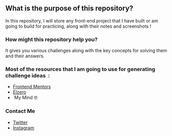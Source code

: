 ## What is the purpose of this repository?

In this repository, I will store any front-end project that I have built or am going to build for practicing, along with their notes and screenshots !

### How might this repository help you?

It gives you various challenges along with the key concepts for solving them and their answers.

### Most of the resources that I am going to use for generating challenge ideas  :

*   [Frontend Mentors](https://www.frontendmentor.io/challenges)
*   [Elzero](https://www.youtube.com/@ElzeroWebSchool)
*    My Mind 🤓

### Contact Me
* [Twitter](https://twitter.com/MuhamedAlanazi)
* [Instagram](https://www.instagram.com/duckprogrammer)
